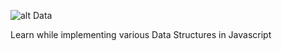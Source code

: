 ![alt Data](http://20tvni1sjxyh352kld2lslvc.wpengine.netdna-cdn.com/wp-content/uploads/2018/04/data-structure.png)

Learn while implementing various Data Structures in Javascript
